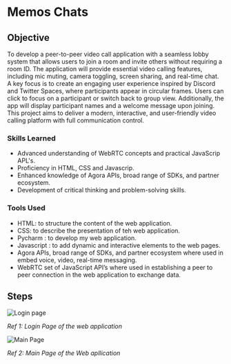 # Memos Chats

## Objective

To develop a peer-to-peer video call application with a seamless lobby system that allows users to join a room and invite others without requiring a room ID. The application will provide essential video calling features, including mic muting, camera toggling, screen sharing, and real-time chat.
A key focus is to create an engaging user experience inspired by Discord and Twitter Spaces, where participants appear in circular frames. Users can click to focus on a participant or switch back to group view. Additionally, the app will display participant names and a welcome message upon joining.
This project aims to deliver a modern, interactive, and user-friendly video calling platform with full communication control.

### Skills Learned

- Advanced understanding of WebRTC concepts and practical JavaScrip APL's.
- Proficiency in HTML, CSS and Javascrip.
- Enhanced knowledge of Agora APIs, broad range of SDKs, and partner ecosystem.
- Development of critical thinking and problem-solving skills.

### Tools Used

- HTML: to structure the content of the web application.
- CSS: to describe the presentation of teh web application.
- Pycharm : to develop my web application.
- Javascript : to add dynamic and interactive elements to the web pages.
- Agora APIs, broad range of SDKs, and partner ecosystem where used in embed
  voice, video, real-time messaging.
- WebRTC set of JavaScript API’s where used in establishing a peer to peer connection
  in the web application to exchange data.




## Steps

![Login page](https://github.com/user-attachments/assets/093076e9-5598-4753-bd0f-4b7faad39437)

*Ref 1: Login Page of the web application*


![Main Page](https://github.com/user-attachments/assets/c860a0b2-e8b4-473a-873d-9280aa530090)

*Ref 2: Main Page of the Web apllication*

